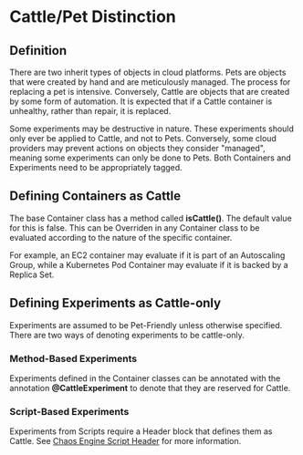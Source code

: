 # Cattle/Pet Distinction

## Definition

There are two inherit types of objects in cloud platforms.
Pets are objects that were created by hand and are meticulously managed.
The process for replacing a pet is intensive.
Conversely, Cattle are objects that are created by some form of automation. 
It is expected that if a Cattle container is unhealthy, rather than repair, it is replaced. 

Some experiments may be destructive in nature. These experiments should only ever be applied to Cattle, and not to Pets. 
Conversely, some cloud providers may prevent actions on objects they consider "managed", meaning some experiments can only be done to Pets.
Both Containers and Experiments need to be appropriately tagged.

## Defining Containers as Cattle

The base Container class has a method called **isCattle()**. The default value for this is false. This can be Overriden in any Container class to be evaluated according to the nature of the specific container.

For example, an EC2 container may evaluate if it is part of an Autoscaling Group, while a Kubernetes Pod Container may evaluate if it is backed by a Replica Set.

## Defining Experiments as Cattle-only

Experiments are assumed to be Pet-Friendly unless otherwise specified. There are two ways of denoting experiments to be cattle-only.

### Method-Based Experiments

Experiments defined in the Container classes can be annotated with the annotation **@CattleExperiment** to denote that they are reserved for Cattle.

### Script-Based Experiments

Experiments from Scripts require a Header block that defines them as Cattle. See [Chaos Engine Script Header](./Script_Experiments/script_header.md) for more information.
